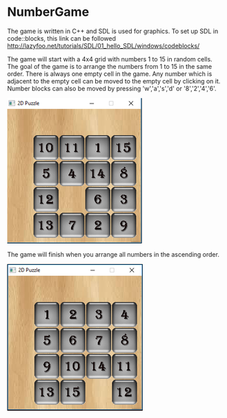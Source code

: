 # NumberGame
The game is written in C++ and SDL is used for graphics.
To set up SDL in code::blocks, this link can be followed http://lazyfoo.net/tutorials/SDL/01_hello_SDL/windows/codeblocks/

The game will start with a 4x4 grid with numbers 1 to 15 in random cells.
The goal of the game is to arrange the numbers from 1 to 15 in the same order.
There is always one empty cell in the game. Any number which is adjacent to the empty cell can be moved to the empty cell by clicking on it.
Number blocks can also be moved by pressing 'w','a','s','d' or '8','2','4','6'.

![screenshot](Screenshots/Screenshot1.png)

The game will finish when you arrange all numbers in the ascending order.

![screenshot](Screenshots/Screenshot2.png)

